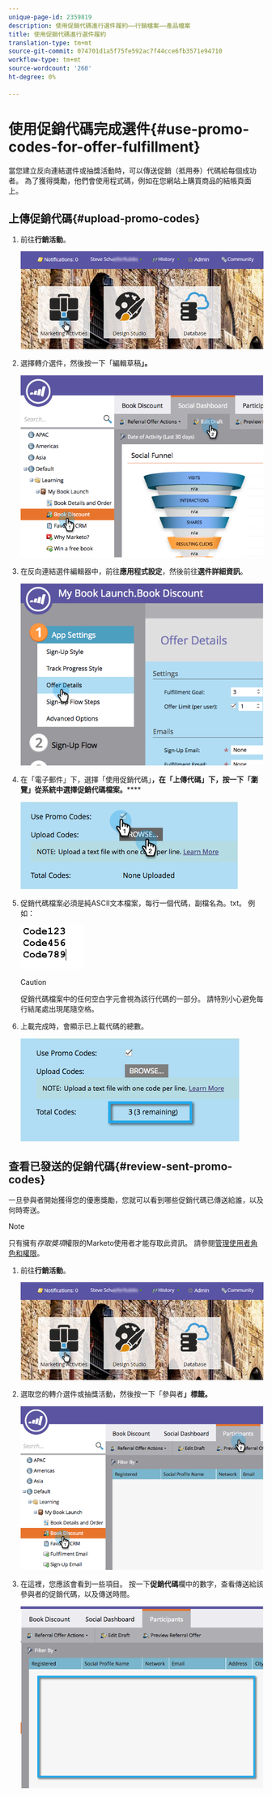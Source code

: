 ```yaml
---
unique-page-id: 2359819
description: 使用促銷代碼進行選件履約——行銷檔案——產品檔案
title: 使用促銷代碼進行選件履約
translation-type: tm+mt
source-git-commit: 074701d1a5f75fe592ac7f44cce6fb3571e94710
workflow-type: tm+mt
source-wordcount: '260'
ht-degree: 0%

---
```



# 使用促銷代碼完成選件{#use-promo-codes-for-offer-fulfillment}

當您建立反向連結選件或抽獎活動時，可以傳送促銷（抵用券）代碼給每個成功者。 為了獲得獎勵，他們會使用程式碼，例如在您網站上購買商品的結帳頁面上。

## 上傳促銷代碼{#upload-promo-codes}

1. 前往&#x200B;**行銷活動**。

   ![](assets/login-marketing-activities-2.png)

1. 選擇轉介選件，然後按一下「編輯草稿&#x200B;**」。**

   ![](assets/image2015-4-22-11-3a16-3a45.png)

1. 在反向連結選件編輯器中，前往&#x200B;**應用程式設定**，然後前往&#x200B;**選件詳細資訊**。

   ![](assets/image2015-4-22-11-3a23-3a39.png)

1. 在「電子郵件」下，選擇「使用促銷代碼」**，在「上傳代碼」下，按一下「瀏覽」從系統中選擇促銷代碼檔案。******

   ![](assets/image2015-4-22-12-3a52-3a43.png)

1. 促銷代碼檔案必須是純ASCII文本檔案，每行一個代碼，副檔名為。txt。 例如：

   ![](assets/image2015-4-22-13-3a2-3a23.png)

   >[!CAUTION]
   >
   >促銷代碼檔案中的任何空白字元會視為該行代碼的一部分。 請特別小心避免每行結尾處出現尾隨空格。

1. 上載完成時，會顯示已上載代碼的總數。

   ![](assets/image2015-4-22-13-3a8-3a31.png)

## 查看已發送的促銷代碼{#review-sent-promo-codes}

一旦參與者開始獲得您的優惠獎勵，您就可以看到哪些促銷代碼已傳送給誰，以及何時寄送。

>[!NOTE]
>
>只有擁有&#x200B;_存取獎項_&#x200B;權限的Marketo使用者才能存取此資訊。 請參閱[管理使用者角色和權限](/help/marketo/product-docs/administration/users-and-roles/managing-user-roles-and-permissions.md)。

1. 前往&#x200B;**行銷活動**。

   ![](assets/login-marketing-activities-2.png)

1. 選取您的轉介選件或抽獎活動，然後按一下「參與者&#x200B;**」標籤。**

   ![](assets/image2015-4-22-11-3a36-3a22.png)

1. 在這裡，您應該會看到一些項目。 按一下&#x200B;**促銷代碼**&#x200B;欄中的數字，查看傳送給該參與者的促銷代碼，以及傳送時間。

   ![](assets/image2015-4-22-11-3a36-3a43.png)
